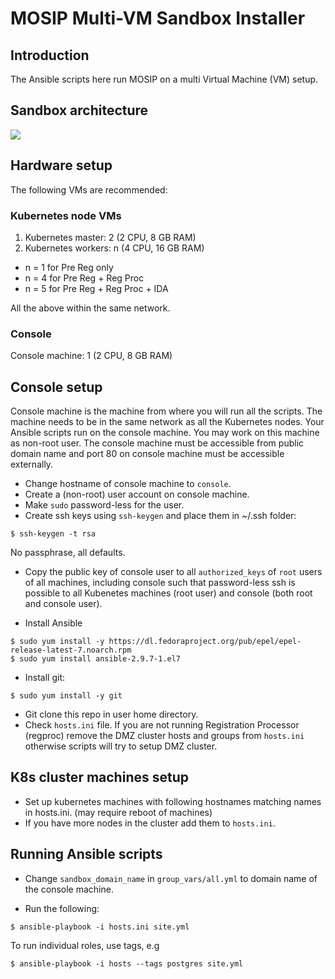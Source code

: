 # MOSIP Multi-VM Sandbox Installer

## Introduction

The Ansible scripts here run MOSIP on a multi Virtual Machine (VM) setup.  

## Sandbox architecture
![](https://github.com/pjoshi751/mosip-infra/blob/master/deployment/sandbox-v2/docs/sanbox_architecture.png)

## Hardware setup 

The following VMs are recommended:

### Kubernetes node VMs
1. Kubernetes master:  2 (2 CPU, 8 GB RAM)
1. Kubernetes workers:  n (4 CPU, 16 GB RAM)

* n = 1 for Pre Reg only
* n = 4 for Pre Reg + Reg Proc
* n = 5 for Pre Reg + Reg Proc + IDA

All the above within the same network.

### Console
Console machine: 1 (2 CPU, 8 GB RAM) 

## Console setup
Console machine is the machine from where you will run all the scripts.  The machine needs to be in the same network as all the Kubernetes nodes.  Your Ansible scripts run on the console machine. You may work on this machine as non-root user.   The console machine must be accessible from public domain name and port 80 on console machine must be accessible externally.

* Change hostname of console machine to `console`. 
* Create a (non-root) user account on console machine.
* Make `sudo` password-less for the user.
* Create ssh keys using `ssh-keygen` and place them in ~/.ssh folder:
```
$ ssh-keygen -t rsa
```
No passphrase, all defaults.
* Copy the public key of console user to all `authorized_keys` of `root` users of all machines, including console such that password-less ssh is possible to all Kubenetes machines (root user) and console (both root and console user).

* Install Ansible
```
$ sudo yum install -y https://dl.fedoraproject.org/pub/epel/epel-release-latest-7.noarch.rpm
$ sudo yum install ansible-2.9.7-1.el7
```
* Install git:
```
$ sudo yum install -y git
```
* Git clone this repo in user home directory.
* Check `hosts.ini` file. If you are not running Registration Processor (regproc) remove the DMZ cluster hosts and groups from `hosts.ini` otherwise scripts will try to setup DMZ cluster.


## K8s cluster machines setup
* Set up kubernetes machines with following hostnames matching names in hosts.ini. (may require reboot of machines)
* If you have more nodes in the cluster add them to `hosts.ini`.   

## Running Ansible scripts
* Change `sandbox_domain_name` in `group_vars/all.yml` to domain name of the console machine.

* Run the following:
```
$ ansible-playbook -i hosts.ini site.yml
```
To run individual roles, use tags, e.g
```
$ ansible-playbook -i hosts --tags postgres site.yml
```


